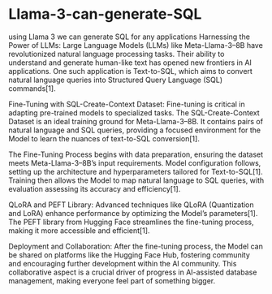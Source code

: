 # Llama-3-can-generate-SQL
using Llama 3 we can generate SQL for any applications 
Harnessing the Power of LLMs: Large Language Models (LLMs) like Meta-Llama-3–8B have revolutionized natural language processing tasks. Their ability to understand and generate human-like text has opened new frontiers in AI applications. One such application is Text-to-SQL, which aims to convert natural language queries into Structured Query Language (SQL) commands[1].

Fine-Tuning with SQL-Create-Context Dataset: Fine-tuning is critical in adapting pre-trained models to specialized tasks. The SQL-Create-Context Dataset is an ideal training ground for Meta-Llama-3–8B. It contains pairs of natural language and SQL queries, providing a focused environment for the Model to learn the nuances of text-to-SQL conversion[1].

The Fine-Tuning Process begins with data preparation, ensuring the dataset meets Meta-Llama-3–8B’s input requirements. Model configuration follows, setting up the architecture and hyperparameters tailored for Text-to-SQL[1]. Training then allows the Model to map natural language to SQL queries, with evaluation assessing its accuracy and efficiency[1].

QLoRA and PEFT Library: Advanced techniques like QLoRA (Quantization and LoRA) enhance performance by optimizing the Model’s parameters[1]. The PEFT library from Hugging Face streamlines the fine-tuning process, making it more accessible and efficient[1].

Deployment and Collaboration: After the fine-tuning process, the Model can be shared on platforms like the Hugging Face Hub, fostering community and encouraging further development within the AI community. This collaborative aspect is a crucial driver of progress in AI-assisted database management, making everyone feel part of something bigger.

